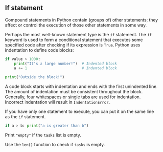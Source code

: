 ## If statement

Compound statements in Python contain (groups of) other statements; they affect or control 
the execution of those other statements in some way.

Perhaps the most well-known statement type is the `if` statement. The `if` keyword is 
used to form a conditional statement that executes some 
specified code after checking if its expression is `True`. Python uses indentation 
to define code blocks: 

```python
if value > 1000: 
    print("It's a large number!")  # Indented block
    a += 1                         # Indented block
    
print("Outside the block!")        
```

A code block starts with indentation and ends with the first unindented line. The amount of indentation must 
be consistent throughout the block. Generally, four whitespaces or single tabs are used for indentation.
Incorrect indentation will result in `IndentationError`.

If you have only one statement to execute, you can put it on the same line as the `if` statement.

```python
if a > b: print("a is greater than b")
```

Print `"empty"` if the `tasks` list is empty.  

<div class='hint'>Use the <code>len()</code> function to check if <code>tasks</code> is empty.</div>

